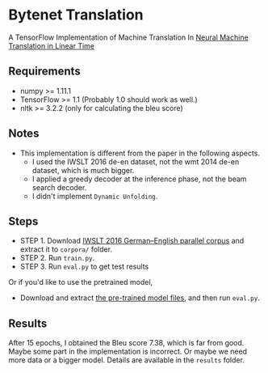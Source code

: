 # Bytenet Translation

A TensorFlow Implementation of Machine Translation In [Neural Machine Translation in Linear Time](https://arxiv.org/abs/1610.10099)

## Requirements
  * numpy >= 1.11.1
  * TensorFlow >= 1.1 (Probably 1.0 should work as well.)
  * nltk >= 3.2.2 (only for calculating the bleu score)

## Notes
  * This implementation is different from the paper in the following aspects.
    * I used the IWSLT 2016 de-en dataset, not the wmt 2014 de-en dataset, which is much bigger.
    * I applied a greedy decoder at the inference phase, not the beam search decoder.
    * I didn't implement `Dynamic Unfolding`.

## Steps
  * STEP 1. Download [IWSLT 2016 German–English parallel corpus](https://wit3.fbk.eu/download.php?release=2016-01&type=texts&slang=de&tlang=en) and extract it to `corpora/` folder.
  * STEP 2. Run `train.py`.
  * STEP 3. Run `eval.py` to get test results

Or if you'd like to use the pretrained model,

  * Download and extract [the pre-trained model files](https://dl.dropboxusercontent.com/u/42868014/bytenet/log.tar.gz), and then run `eval.py`.

## Results
After 15 epochs, I obtained the Bleu score 7.38, which is far from good. Maybe some part in the implementation is incorrect. Or maybe we need more data or a bigger model. Details are available in the `results` folder.
